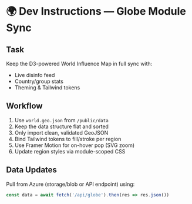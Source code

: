 # 🌍 Dev Instructions — Globe Module Sync

## Task
Keep the D3-powered World Influence Map in full sync with:
- Live disinfo feed
- Country/group stats
- Theming & Tailwind tokens

## Workflow
1. Use `world.geo.json` from `/public/data`
2. Keep the data structure flat and sorted
3. Only import clean, validated GeoJSON
4. Bind Tailwind tokens to fill/stroke per region
5. Use Framer Motion for on-hover pop (SVG zoom)
6. Update region styles via module-scoped CSS

## Data Updates
Pull from Azure (storage/blob or API endpoint) using:
```ts
const data = await fetch('/api/globe').then(res => res.json())